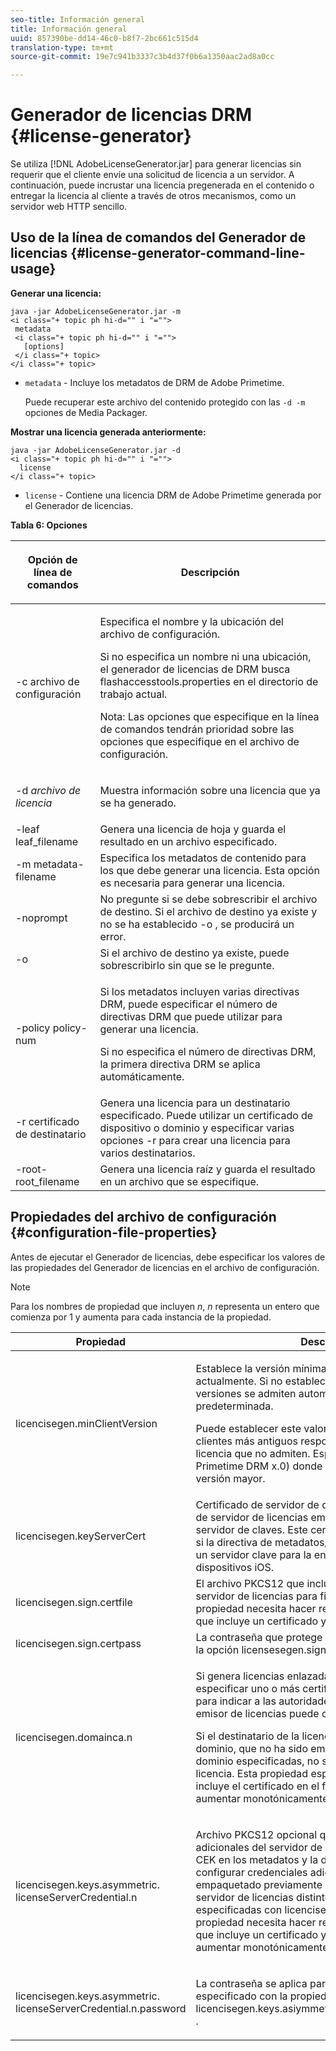 ```yaml
---
seo-title: Información general
title: Información general
uuid: 857390be-dd14-46c0-b8f7-2bc661c515d4
translation-type: tm+mt
source-git-commit: 19e7c941b3337c3b4d37f0b6a1350aac2ad8a0cc

---
```



# Generador de licencias DRM {#license-generator}

Se utiliza [!DNL AdobeLicenseGenerator.jar] para generar licencias sin requerir que el cliente envíe una solicitud de licencia a un servidor. A continuación, puede incrustar una licencia pregenerada en el contenido o entregar la licencia al cliente a través de otros mecanismos, como un servidor web HTTP sencillo.

## Uso de la línea de comandos del Generador de licencias {#license-generator-command-line-usage}

**Generar una licencia:**

```
java -jar AdobeLicenseGenerator.jar -m 
<i class="+ topic ph hi-d="" i "="">
 metadata 
 <i class="+ topic ph hi-d="" i "="">
   [options]
 </i class="+ topic>
</i class="+ topic>
```

* `metadata` - Incluye los metadatos de DRM de Adobe Primetime.

   Puede recuperar este archivo del contenido protegido con las `-d -m` opciones de Media Packager.

**Mostrar una licencia generada anteriormente:**

```
java -jar AdobeLicenseGenerator.jar -d 
<i class="+ topic ph hi-d="" i "="">
  license
</i class="+ topic>
```

* `license` - Contiene una licencia DRM de Adobe Primetime generada por el Generador de licencias.

**Tabla 6: Opciones**

<table frame="all" colsep="1" rowsep="1" class="+ topic/table adobe-d/table " id="table_skr_vry_n4">  
 <thead class="- topic/thead "> 
  <tr rowsep="1" class="- topic/row "> 
   <th colname="1" class="- topic/entry entry"> <p class="- topic/p ">Opción de línea de comandos </p> </th> 
   <th colname="2" class="- topic/entry entry"> <p class="- topic/p ">Descripción </p> </th> 
  </tr> 
 </thead>
 <tbody class="- topic/tbody "> 
  <tr rowsep="1" class="- topic/row "> 
   <td colname="1" class="- topic/entry "><span class="+ topic/ph pr-d/codeph codeph">-c archivo de configuración</span> </td> 
   <td colname="2" class="- topic/entry "> <p class="- topic/p ">Especifica el nombre y la ubicación del archivo de configuración. </p> <p class="- topic/p ">Si no especifica un nombre ni una ubicación, el generador de licencias de DRM busca <span class="filepath"> flashaccesstools.properties</span> en el directorio de trabajo actual. </p> <p>Nota:  Las opciones que especifique en la línea de comandos tendrán prioridad sobre las opciones que especifique en el archivo de configuración. </p> </td> 
  </tr> 
  <tr rowsep="1" class="- topic/row "> 
   <td colname="1" class="- topic/entry "> <p class="- topic/p ">-d <i class="+ topic/ph hi-d/i "><span class="+ topic/ph pr-d/codeph codeph"> archivo de licencia</span></i> </p> </td> 
   <td colname="2" class="- topic/entry "> Muestra información sobre una licencia que ya se ha generado. </td> 
  </tr> 
  <tr rowsep="1" class="- topic/row "> 
   <td colname="1" class="- topic/entry "><span class="+ topic/ph pr-d/codeph codeph">-leaf leaf_filename</span> </td> 
   <td colname="2" class="- topic/entry "> Genera una licencia de hoja y guarda el resultado en un archivo especificado. </td> 
  </tr> 
  <tr rowsep="1" class="- topic/row "> 
   <td colname="1" class="- topic/entry "><span class="+ topic/ph pr-d/codeph codeph">-m metadata-filename</span> </td> 
   <td colname="2" class="- topic/entry "> Especifica los metadatos de contenido para los que debe generar una licencia. Esta opción es necesaria para generar una licencia. </td> 
  </tr> 
  <tr rowsep="1" class="- topic/row "> 
   <td colname="1" class="- topic/entry "><span class="codeph"> -noprompt</span> </td> 
   <td colname="2" class="- topic/entry ">No pregunte si se debe sobrescribir el archivo de destino. Si el archivo de destino ya existe y no se ha establecido <span class="codeph"> -o</span> , se producirá un error. </td> 
  </tr> 
  <tr rowsep="1" class="- topic/row "> 
   <td colname="1" class="- topic/entry "><span class="codeph"> -o</span> </td> 
   <td colname="2" class="- topic/entry "> Si el archivo de destino ya existe, puede sobrescribirlo sin que se le pregunte. </td> 
  </tr> 
  <tr rowsep="1" class="- topic/row "> 
   <td colname="1" class="- topic/entry "><span class="+ topic/ph pr-d/codeph codeph">-policy policy-num</span> </td> 
   <td colname="2" class="- topic/entry "> <p>Si los metadatos incluyen varias directivas DRM, puede especificar el número de directivas DRM que puede utilizar para generar una licencia. </p> <p>Si no especifica el número de directivas DRM, la primera directiva DRM se aplica automáticamente. </p> </td> 
  </tr> 
  <tr rowsep="1" class="- topic/row "> 
   <td colname="1" class="- topic/entry "><span class="+ topic/ph pr-d/codeph codeph">-r certificado de destinatario</span> </td> 
   <td colname="2" class="- topic/entry ">Genera una licencia para un destinatario especificado. Puede utilizar un certificado de dispositivo o dominio y especificar varias <span class="+ topic/ph pr-d/codeph codeph"> </span>opciones -r para crear una licencia para varios destinatarios. </td> 
  </tr> 
  <tr rowsep="0" class="- topic/row "> 
   <td colname="1" class="- topic/entry "><span class="+ topic/ph pr-d/codeph codeph">-root-root_filename</span> </td> 
   <td colname="2" class="- topic/entry "> Genera una licencia raíz y guarda el resultado en un archivo que se especifique. </td> 
  </tr> 
 </tbody> 
</table>

## Propiedades del archivo de configuración {#configuration-file-properties}

Antes de ejecutar el Generador de licencias, debe especificar los valores de las propiedades del Generador de licencias en el archivo de configuración.

>[!NOTE]
>
>Para los nombres de propiedad que incluyen *n*, *n* representa un entero que comienza por 1 y aumenta para cada instancia de la propiedad.

<table frame="all" colsep="1" rowsep="1" class="+ topic/table adobe-d/table " id="table_qk1_rry_n4"> 
 <thead class="- topic/thead "> 
  <tr rowsep="1" class="- topic/row "> 
   <th colname="1" class="- topic/entry entry"> Propiedad </th> 
   <th colname="2" class="- topic/entry entry"> Descripción </th> 
  </tr> 
 </thead>
 <tbody class="- topic/tbody "> 
  <tr rowsep="1" class="- topic/row "> 
   <td colname="1" class="- topic/entry "><span class="+ topic/ph pr-d/codeph codeph"> licencisegen.minClientVersion</span> </td> 
   <td colname="2" class="- topic/entry "> <p>Establece la versión mínima del cliente admitida actualmente. Si no establece esta propiedad, todas las versiones se admiten automáticamente de forma predeterminada. </p> <p>Puede establecer este valor para controlar cómo los clientes más antiguos responden a los requisitos de licencia que no admiten. Especifique <span class="codeph"> x</span> (para Adobe Primetime DRM x.0) donde <span class="codeph"> x</span> representa un número de versión mayor. </p> </td> 
  </tr> 
  <tr rowsep="1" class="- topic/row "> 
   <td colname="1" class="- topic/entry "><span class="+ topic/ph pr-d/codeph codeph"> licencisegen.keyServerCert</span> </td> 
   <td colname="2" class="- topic/entry "> Certificado de servidor de claves, que es un certificado de servidor de licencias emitido por Adobe que utiliza el servidor de claves. Este certificado se aplica únicamente si la directiva de metadatos/DRM indica que se requiere un servidor clave para la entrega de claves a dispositivos iOS. </td> 
  </tr> 
  <tr rowsep="1" class="- topic/row "> 
   <td colname="1" class="- topic/entry "><span class="+ topic/ph pr-d/codeph codeph"> licencisegen.sign.certfile</span> </td> 
   <td colname="2" class="- topic/entry "> El archivo PKCS12 que incluye las credenciales del servidor de licencias para firmar licencias. Esta propiedad necesita hacer referencia a un archivo .pfx que incluye un certificado y una clave privada. </td> 
  </tr> 
  <tr rowsep="1" class="- topic/row "> 
   <td colname="1" class="- topic/entry "><span class="+ topic/ph pr-d/codeph codeph"> licencisegen.sign.certpass</span> </td> 
   <td colname="2" class="- topic/entry ">La contraseña que protege el archivo especificado con la opción <span class="+ topic/ph pr-d/codeph codeph"> licensesegen.sign.certfile</span> . </td> 
  </tr> 
  <tr rowsep="1" class="- topic/row "> 
   <td colname="1" class="- topic/entry "><span class="+ topic/ph pr-d/codeph codeph">licencisegen.domainca.n</span> </td> 
   <td colname="2" class="- topic/entry "> <p>Si genera licencias enlazadas a dominios, debe especificar uno o más certificados de CA de dominio para indicar a las autoridades de dominio en las que el emisor de licencias puede confiar. </p> <p>Si el destinatario de la licencia es un certificado de dominio, que no ha sido emitido por una de las CA de dominio especificadas, no se puede generar una licencia. Esta propiedad especifica un archivo <span class="filepath"> .cer</span> que incluye el certificado en el formato PEM o DER. <span class="codeph">n</span> debe aumentar monotónicamente, comenzando desde 1. </p> </td> 
  </tr> 
  <tr rowsep="1" class="- topic/row "> 
   <td colname="1" class="- topic/entry "> 
    <lines>
     <span class="+ topic/ph pr-d/codeph codeph">licencisegen.keys.asymmetric. licenseServerCredential.n</span>
    </lines> </td> 
   <td colname="2" class="- topic/entry "> <p class="- topic/p ">Archivo PKCS12 opcional que incluye credenciales adicionales del servidor de licencias para descifrar el CEK en los metadatos y la directiva DRM. Puede configurar credenciales adicionales si el contenido se ha empaquetado previamente con un certificado de servidor de licencias distinto de las credenciales especificadas con <span class="codeph"> licencisegen.sign.certfile</span>. Esta propiedad necesita hacer referencia a un archivo <span class="filepath"> .pfx</span> que incluye un certificado y una clave privada. <span class="codeph">n</span> debe aumentar monotónicamente, comenzando desde 1. </p> </td> 
  </tr> 
  <tr rowsep="0" class="- topic/row "> 
   <td colname="1" class="- topic/entry "> 
    <lines>
     <span class="+ topic/ph pr-d/codeph codeph">licencisegen.keys.asymmetric. licenseServerCredential.n.password</span>
    </lines> </td> 
   <td colname="2" class="- topic/entry "> <p>La contraseña se aplica para proteger el archivo especificado con la propiedad licencisegen.keys.asiymmetric.licenseServerCredential.n<span class="+ topic/ph pr-d/codeph codeph"></span> . </p> </td> 
  </tr> 
 </tbody> 
</table>